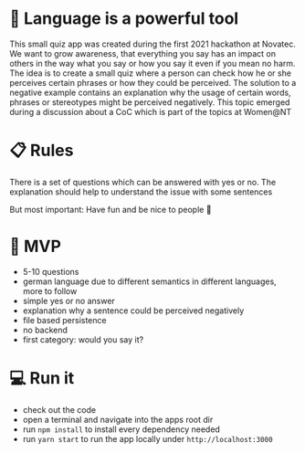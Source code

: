 # 📣 Language is a powerful tool
This small quiz app was created during the first 2021 hackathon at Novatec. We want to grow awareness, that everything you say has an impact on others in the way what you say or how you say it even if you mean no harm. The idea is to create a small quiz where a person can check how he or she perceives certain phrases or how they could be perceived. The solution to a negative example contains an explanation why the usage of certain words, phrases or stereotypes might be perceived negatively. This topic emerged during a discussion about a CoC which is part of the topics at Women@NT

# 📋 Rules
There is a set of questions which can be answered with yes or no. The explanation should help to understand the issue with some sentences

But most important: Have fun and be nice to people 🧡

# 👶 MVP
- 5-10 questions
- german language due to different semantics in different languages, more to follow
- simple yes or no answer
- explanation why a sentence could be perceived negatively
- file based persistence
- no backend
- first category: would you say it?

# 💻 Run it
- check out the code
- open a terminal and navigate into the apps root dir
- run `npm install` to install every dependency needed
- run `yarn start` to run the app locally under `http://localhost:3000`
